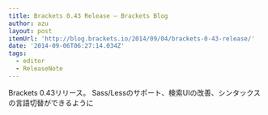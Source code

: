 ```yaml
---
title: Brackets 0.43 Release – Brackets Blog
author: azu
layout: post
itemUrl: 'http://blog.brackets.io/2014/09/04/brackets-0-43-release/'
date: '2014-09-06T06:27:14.034Z'
tags:
  - editor
  - ReleaseNote
---
```

Brackets 0.43リリース。
Sass/Lessのサポート、検索UIの改善、シンタックスの言語切替ができるように
